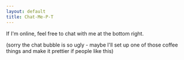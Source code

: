 ```yaml
---
layout: default
title: Chat-Me-P-T
---
```

If I'm online, feel free to chat with me at the bottom right. 

(sorry the chat bubble is so ugly - maybe I'll set up one of those coffee things and make it prettier if people like this)
